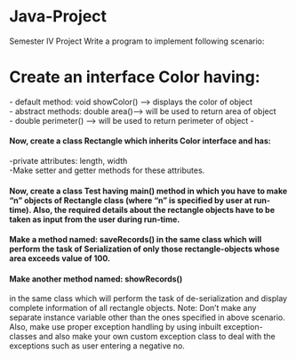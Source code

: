 # Java-Project
Semester lV Project
Write a program to implement following scenario:
<h1>Create an interface Color having:</h1>
- default method: void showColor() -->  displays the color of object<br>
- abstract methods: double area()--> will be used to return area of object<br>
- double perimeter() --> will be used to return perimeter of object
- 
<h4>Now, create a class Rectangle which inherits Color interface and has:</h4>
-private attributes: length, width<br>
-Make setter and getter methods for these attributes.


<b><h4>Now, create a class Test having main() method in which you have to make “n” objects of
Rectangle class (where “n” is specified by user at run-time). Also, the required details about
  the rectangle objects have to be taken as input from the user during run-time.</h4></b>
  
<b><h4>Make a method named: saveRecords() in the same class which will perform the task of
  Serialization of only those rectangle-objects whose area exceeds value of 100.</h4></b>
  
<b><h4>Make another method named: showRecords()</h4></b> in the same class which will perform the task
of de-serialization and display complete information of all rectangle objects.
Note: Don’t make any separate instance variable other than the ones specified in above
scenario. Also, make use proper exception handling by using inbuilt exception-classes and 
also make your own custom exception class to deal with the exceptions such as user
entering a negative no.
